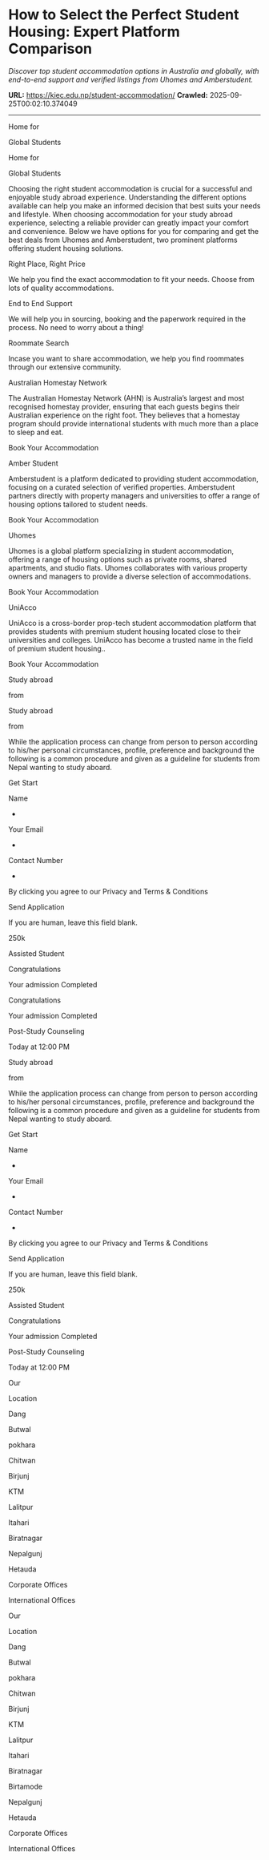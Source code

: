 # How to Select the Perfect Student Housing: Expert Platform Comparison

*Discover top student accommodation options in Australia and globally, with end-to-end support and verified listings from Uhomes and Amberstudent.*

**URL:** https://kiec.edu.np/student-accommodation/
**Crawled:** 2025-09-25T00:02:10.374049

---

Home for

Global Students

Home for

Global Students

Choosing the right student accommodation is crucial for a successful and enjoyable study abroad experience. Understanding the different options available can help you make an informed decision that best suits your needs and lifestyle. When choosing accommodation for your study abroad experience, selecting a reliable provider can greatly impact your comfort and convenience. Below we have options for you for comparing and get the best deals from Uhomes and Amberstudent, two prominent platforms offering student housing solutions.

Right Place, Right Price

We help you find the exact accommodation to fit your needs. Choose from lots of quality accommodations.

End to End Support

We will help you in sourcing, booking and the paperwork required in the process. No need to worry about a thing!

Roommate Search

Incase you want to share accommodation, we help you find roommates through our extensive community.

Australian Homestay Network

The Australian Homestay Network (AHN) is Australia’s largest and most recognised homestay provider, ensuring that each guests begins their Australian experience on the right foot. They believes that a homestay program should provide international students with much more than a place to sleep and eat.

Book Your Accommodation

Amber Student

Amberstudent is a platform dedicated to providing student accommodation, focusing on a curated selection of verified properties. Amberstudent partners directly with property managers and universities to offer a range of housing options tailored to student needs.

Book Your Accommodation

Uhomes

Uhomes is a global platform specializing in student accommodation, offering a range of housing options such as private rooms, shared apartments, and studio flats. Uhomes collaborates with various property owners and managers to provide a diverse selection of accommodations.

Book Your Accommodation

UniAcco

UniAcco is a cross-border prop-tech student accommodation platform that provides students with premium student housing located close to their universities and colleges. UniAcco has become a trusted name in the field of premium student housing..

Book Your Accommodation

Study abroad

from

Study abroad

from

While the application process can change from person to person according to his/her personal circumstances, profile, preference and background the following is a common procedure and given as a guideline for students from Nepal wanting to study aboard.

Get Start

Name

*

Your Email

*

Contact Number

*

By clicking you agree to our Privacy and Terms & Conditions

Send Application

If you are human, leave this field blank.

250k

Assisted Student

Congratulations

Your admission Completed

Congratulations

Your admission Completed

Post-Study Counseling

Today at 12:00 PM

Study abroad

from

While the application process can change from person to person according to his/her personal circumstances, profile, preference and background the following is a common procedure and given as a guideline for students from Nepal wanting to study aboard.

Get Start

Name

*

Your Email

*

Contact Number

*

By clicking you agree to our Privacy and Terms & Conditions

Send Application

If you are human, leave this field blank.

250k

Assisted Student

Congratulations

Your admission Completed

Post-Study Counseling

Today at 12:00 PM

Our

Location

Dang

Butwal

pokhara

Chitwan

Birjunj

KTM

Lalitpur

Itahari

Biratnagar

Nepalgunj

Hetauda

Corporate Offices

International Offices

Our

Location

Dang

Butwal

pokhara

Chitwan

Birjunj

KTM

Lalitpur

Itahari

Biratnagar

Birtamode

Nepalgunj

Hetauda

Corporate Offices

International Offices